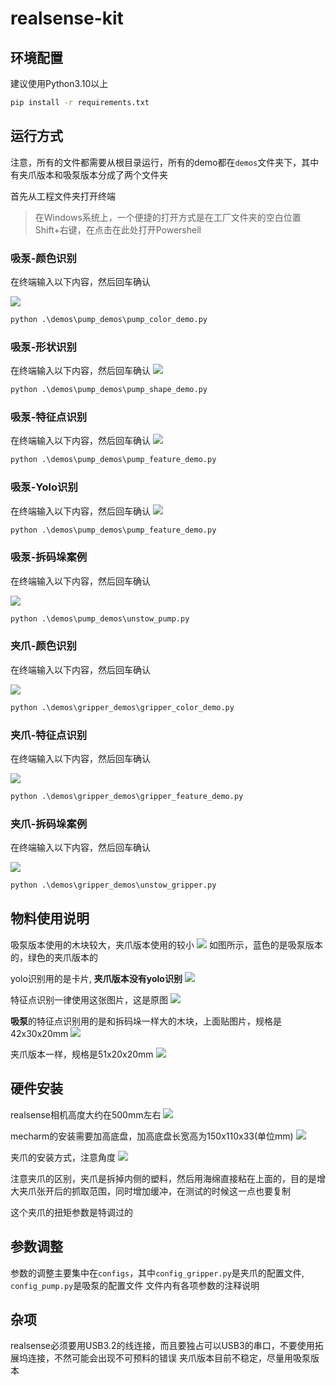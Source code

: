 # realsense-kit

## 环境配置

建议使用Python3.10以上

```bash
pip install -r requirements.txt
```

## 运行方式

注意，所有的文件都需要从根目录运行，所有的demo都在`demos`文件夹下，其中有夹爪版本和吸泵版本分成了两个文件夹

首先从工程文件夹打开终端
> 在Windows系统上，一个便捷的打开方式是在工厂文件夹的空白位置Shift+右键，在点击在此处打开Powershell

### 吸泵-颜色识别

在终端输入以下内容，然后回车确认

![](attachment/2023-08-03-13-54-37.png)

```cmd
python .\demos\pump_demos\pump_color_demo.py
```

### 吸泵-形状识别

在终端输入以下内容，然后回车确认
![](attachment/2023-08-03-13-55-49.png)

```cmd
python .\demos\pump_demos\pump_shape_demo.py
```

### 吸泵-特征点识别

在终端输入以下内容，然后回车确认
![](attachment/2023-08-03-13-56-24.png)

```cmd
python .\demos\pump_demos\pump_feature_demo.py
```

### 吸泵-Yolo识别

在终端输入以下内容，然后回车确认
![](attachment/2023-08-03-13-57-04.png)

```cmd
python .\demos\pump_demos\pump_feature_demo.py
```

### 吸泵-拆码垛案例

在终端输入以下内容，然后回车确认

![](attachment/2023-08-03-13-59-55.png)

```cmd
python .\demos\pump_demos\unstow_pump.py
```

### 夹爪-颜色识别

在终端输入以下内容，然后回车确认

![](attachment/2023-08-03-14-02-02.png)

```cmd
python .\demos\gripper_demos\gripper_color_demo.py
```

### 夹爪-特征点识别

在终端输入以下内容，然后回车确认

![](attachment/2023-08-03-14-02-42.png)

```cmd
python .\demos\gripper_demos\gripper_feature_demo.py
```

### 夹爪-拆码垛案例

在终端输入以下内容，然后回车确认

![](attachment/2023-08-03-14-03-23.png)

```cmd
python .\demos\gripper_demos\unstow_gripper.py
```

## 物料使用说明

吸泵版本使用的木块较大，夹爪版本使用的较小
![](attachment/2023-08-02-10-25-13.png)
如图所示，蓝色的是吸泵版本的，绿色的夹爪版本的

yolo识别用的是卡片, **夹爪版本没有yolo识别**
![](attachment/2023-07-25-15-13-42.png)

特征点识别一律使用这张图片，这是原图
![](attachment/2023-08-02-10-28-19.png)

**吸泵**的特征点识别用的是和拆码垛一样大的木块，上面贴图片，规格是42x30x20mm
![](attachment/2023-07-25-15-14-50.png)

夹爪版本一样，规格是51x20x20mm
![](attachment/2023-08-02-10-29-45.png)

## 硬件安装

realsense相机高度大约在500mm左右
![](attachment/2023-08-02-10-31-23.png)

mecharm的安装需要加高底盘，加高底盘长宽高为150x110x33(单位mm)
![](attachment/2023-08-02-10-19-02.png)

夹爪的安装方式，注意角度
![](attachment/2023-08-02-10-20-05.png)

注意夹爪的区别，夹爪是拆掉内侧的塑料，然后用海绵直接粘在上面的，目的是增大夹爪张开后的抓取范围，同时增加缓冲，在测试的时候这一点也要复制

这个夹爪的扭矩参数是特调过的

## 参数调整

参数的调整主要集中在`configs`，其中`config_gripper.py`是夹爪的配置文件, `config_pump.py`是吸泵的配置文件
文件内有各项参数的注释说明

## 杂项

realsense必须要用USB3.2的线连接，而且要独占可以USB3的串口，不要使用拓展坞连接，不然可能会出现不可预料的错误
夹爪版本目前不稳定，尽量用吸泵版本
